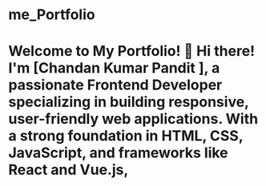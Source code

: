# me_Portfolio
# Welcome to My Portfolio! 👋  Hi there! I'm [Chandan Kumar Pandit ], a passionate Frontend Developer specializing in building responsive, user-friendly web applications. With a strong foundation in HTML, CSS, JavaScript, and frameworks like React and Vue.js, 
